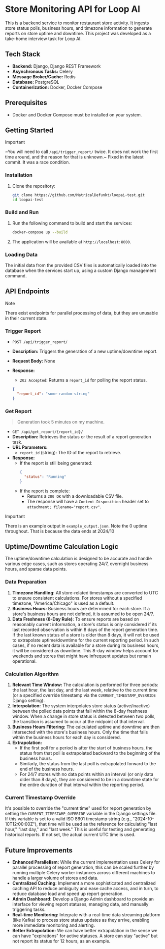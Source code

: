 # Store Monitoring API for Loop AI

This is a backend service to monitor restaurant store activity. It ingests store status polls, business hours, and timezone information to generate reports on store uptime and downtime. This project was developed as a take-home interview task for Loop AI.

## Tech Stack

*   **Backend:** Django, Django REST Framework
*   **Asynchronous Tasks:** Celery
*   **Message Broker/Cache:** Redis
*   **Database:** PostgreSQL
*   **Containerization:** Docker, Docker Compose

## Prerequisites

*   Docker and Docker Compose must be installed on your system.

## Getting Started

> [!IMPORTANT]
> ~You will need to call `/api/trigger_report/` twice. It does not work the first time around, and the reason for that is unknown.~
> Fixed in the latest commit. It was a race condition.

### Installation

1.  Clone the repository:
    ```bash
    git clone https://github.com/MatricalDefunkt/loopai-test.git
    cd loopai-test
    ```

### Build and Run

1.  Run the following command to build and start the services:
    ```bash
    docker-compose up --build
    ```
2.  The application will be available at `http://localhost:8000`.

### Loading Data

The initial data from the provided CSV files is automatically loaded into the database when the services start up, using a custom Django management command.

## API Endpoints

> [!NOTE]
> There exist endpoints for parallel processing of data, but they are unusable in their current state.

### Trigger Report

*   `POST /api/trigger_report/`
*   **Description:** Triggers the generation of a new uptime/downtime report.
*   **Request Body:** None
*   **Response:**
    *   `202 Accepted`: Returns a `report_id` for polling the report status.

    ```json
    {
      "report_id": "some-random-string"
    }
    ```

### Get Report
> Generation took 5 minutes on my machine.
*   `GET /api/get_report/{report_id}/`
*   **Description:** Retrieves the status or the result of a report generation task.
*   **URL Parameters:**
    *   `report_id` (string): The ID of the report to retrieve.
*   **Response:**
    *   If the report is still being generated:
        ```json
        {
          "status": "Running"
        }
        ```
    *   If the report is complete:
        *   Returns a `200 OK` with a downloadable CSV file.
        *   The response will have a `Content-Disposition` header set to `attachment; filename="report.csv"`.

> [!IMPORTANT]
> There is an example output in `example_output.json`. Note the 0 uptime throughout. That is because the data ends at 2024/10

## Uptime/Downtime Calculation Logic

The uptime/downtime calculation is designed to be accurate and handle various edge cases, such as stores operating 24/7, overnight business hours, and sparse data points.

### Data Preparation

1.  **Timezone Handling:** All store-related timestamps are converted to UTC to ensure consistent calculations. For stores without a specified timezone, "America/Chicago" is used as a default.
2.  **Business Hours:** Business hours are determined for each store. If a store's business hours are not defined, it is assumed to be open 24/7.
3.  **Data Freshness (8-Day Rule):** To ensure reports are based on reasonably current information, a store's status is only considered if its last recorded observation is within 8 days of the report generation time. If the last known status of a store is older than 8 days, it will not be used to extrapolate uptime/downtime for the current reporting period. In such cases, if no recent data is available for a store during its business hours, it will be considered as downtime. This 8-day window helps account for weekends and stores that might have infrequent updates but remain operational.

### Calculation Algorithm

1.  **Relevant Time Window:** The calculation is performed for three periods: the last hour, the last day, and the last week, relative to the current time (or a specified override timestamp via the `CURRENT_TIMESTAMP_OVERRIDE` Django setting).
2.  **Interpolation:** The system interpolates store status (active/inactive) between the polled data points that fall within the 8-day freshness window. When a change in store status is detected between two polls, the transition is assumed to occur at the midpoint of that interval.
3.  **Business Hours Filtering:** The calculated uptime and downtime are then intersected with the store's business hours. Only the time that falls within the business hours for each day is considered.
4.  **Extrapolation:**
    *   If the first poll for a period is after the start of business hours, the status from that poll is extrapolated backward to the beginning of the business hours.
    *   Similarly, the status from the last poll is extrapolated forward to the end of the business hours.
    *   For 24/7 stores with no data points within an interval (or only data older than 8 days), they are considered to be in a downtime state for the entire duration of that interval within the reporting period.

### Current Timestamp Override
It's possible to override the "current time" used for report generation by setting the `CURRENT_TIMESTAMP_OVERRIDE` variable in the Django settings file. If this variable is set to a valid ISO 8601 timestamp string (e.g., "2024-10-10T12:00:00Z"), that time will be used as the reference for calculating "last hour," "last day," and "last week." This is useful for testing and generating historical reports. If not set, the actual current UTC time is used.


## Future Improvements

*   **Enhanced Parallelism:** While the current implementation uses Celery for parallel processing of report generation, this can be scaled further by running multiple Celery worker instances across different machines to handle a larger volume of stores and data.
*   **Centralized Caching:** Implement a more sophisticated and centralized caching API to reduce ambiguity and ease cache access, and in turn, to reduce database load and speed up report generation.
*   **Admin Dashboard:** Develop a Django Admin dashboard to provide an interface for viewing report statuses, managing data, and manually triggering tasks.
*   **Real-time Monitoring:** Integrate with a real-time data streaming platform (like Kafka) to process store status updates as they arrive, enabling more immediate monitoring and alerting.
*   **Better Extrapolation:** We can have better extrapolation in the sense we can have "expirations" for active statuses. A store can stay "active" but not report its status for 12 hours, as an example.

